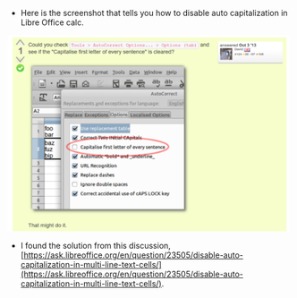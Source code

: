 * Here is the screenshot that tells you how to disable auto capitalization in Libre Office calc.

![./20161031-1438-cet-how-to-disable-auto-capitalization-in-libre-office-calc-1.png](./20161031-1438-cet-how-to-disable-auto-capitalization-in-libre-office-calc-1.png)

* I found the solution from this discussion, [https://ask.libreoffice.org/en/question/23505/disable-auto-capitalization-in-multi-line-text-cells/](https://ask.libreoffice.org/en/question/23505/disable-auto-capitalization-in-multi-line-text-cells/).